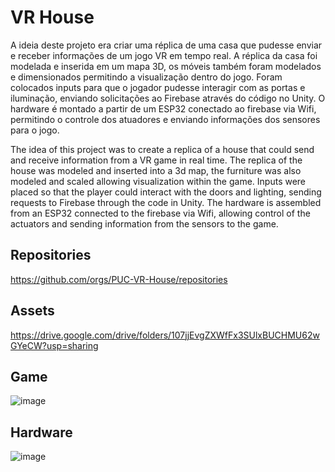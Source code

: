 # VR House
A ideia deste projeto era criar uma réplica de uma casa que pudesse enviar e receber informações de um jogo VR em tempo real. A réplica da casa foi modelada e inserida em um mapa 3D, os móveis também foram modelados e dimensionados permitindo a visualização dentro do jogo. Foram colocados inputs para que o jogador pudesse interagir com as portas e iluminação, enviando solicitações ao Firebase através do código no Unity. O hardware é montado a partir de um ESP32 conectado ao firebase via Wifi, permitindo o controle dos atuadores e enviando informações dos sensores para o jogo.

The idea of ​​this project was to create a replica of a house that could send and receive information from a VR game in real time. The replica of the house was modeled and inserted into a 3d map, the furniture was also modeled and scaled allowing visualization within the game. Inputs were placed so that the player could interact with the doors and lighting, sending requests to Firebase through the code in Unity. The hardware is assembled from an ESP32 connected to the firebase via Wifi, allowing control of the actuators and sending information from the sensors to the game.

## Repositories
https://github.com/orgs/PUC-VR-House/repositories

## Assets 
https://drive.google.com/drive/folders/107jjEvgZXWfFx3SUlxBUCHMU62wGYeCW?usp=sharing

## Game
![image](https://github.com/user-attachments/assets/a58f3589-39c7-4a3a-83f7-93e77b8992d4)

## Hardware
![image](https://github.com/user-attachments/assets/4480fbcb-fa06-4bde-9013-b671bbc14aee)

